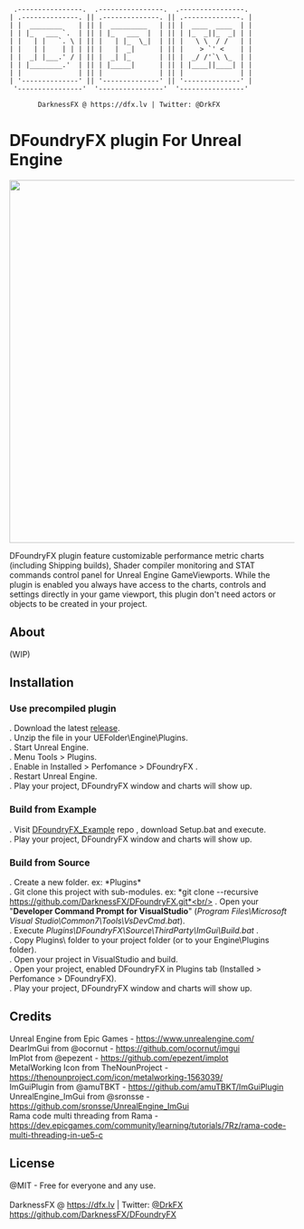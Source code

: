      .----------------.  .----------------.  .----------------. 
    | .--------------. || .--------------. || .--------------. |
    | |  ________    | || |  _________   | || |  ____  ____  | |
    | | |_   ___ `.  | || | |_   ___  |  | || | |_  _||_  _| | |
    | |   | |   `. \ | || |   | |_  \_|  | || |   \ \  / /   | |
    | |   | |    | | | || |   |  _|      | || |    > `' <    | |
    | |  _| |___.' / | || |  _| |_       | || |  _/ /'`\ \_  | |
    | | |________.'  | || | |_____|      | || | |____||____| | |
    | |              | || |              | || |              | |
    | '--------------' || '--------------' || '--------------' |
     '----------------'  '----------------'  '----------------' 

           DarknessFX @ https://dfx.lv | Twitter: @DrkFX

# DFoundryFX plugin For Unreal Engine

<img src="https://github.com/DarknessFX/DFoundryFX/raw/eea015c01c242c5107f6b47a4e32e807e9e6de8d/.git_img/screenshot01.png" width="640px" /> <br/>

DFoundryFX plugin feature customizable performance metric charts (including Shipping builds), 
Shader compiler monitoring and STAT commands control panel for Unreal Engine GameViewports. 
While the plugin is enabled you always have access to the charts, controls and settings 
directly in your game viewport, this plugin don't need actors or objects to be created 
in your project.<br/>

## About

(WIP) 

## Installation

### Use precompiled plugin

. Download the latest <a href="https://github.com/DarknessFX/DFoundryFX/releases" target="_blank">release</a>. <br/>
. Unzip the file in your UEFolder\Engine\Plugins. <br/>
. Start Unreal Engine. <br/>
. Menu Tools > Plugins. <br/>
. Enable in Installed > Perfomance > DFoundryFX . <br/>
. Restart Unreal Engine. <br/>
. Play your project, DFoundryFX window and charts will show up.<br/>

### Build from Example

. Visit <a href="https://github.com/DarknessFX/DFoundryFX_Example" target="_blank">DFoundryFX_Example</a> repo , download Setup.bat and execute.<br/>
. Play your project, DFoundryFX window and charts will show up.<br/>

### Build from Source
. Create a new folder.  ex: *Plugins\* <br/>
. Git clone this project with sub-modules.  ex: *git clone --recursive https://github.com/DarknessFX/DFoundryFX.git*<br/>
. Open your "**Developer Command Prompt for VisualStudio**" (*Program Files\Microsoft Visual Studio\Common7\Tools\VsDevCmd.bat*).<br/>
. Execute *Plugins\DFoundryFX\Source\ThirdParty\ImGui\Build.bat* .<br/>
. Copy Plugins\ folder to your project folder (or to your Engine\Plugins folder).<br/>
. Open your project in VisualStudio and build.<br/>
. Open your project, enabled DFoundryFX in Plugins tab (Installed > Perfomance > DFoundryFX). <br/>
. Play your project, DFoundryFX window and charts will show up.<br/>

## Credits

Unreal Engine from Epic Games - https://www.unrealengine.com/ <br/>
DearImGui from @ocornut - https://github.com/ocornut/imgui <br/>
ImPlot from @epezent - https://github.com/epezent/implot <br/>
MetalWorking Icon from TheNounProject - https://thenounproject.com/icon/metalworking-1563039/ <br/>
ImGuiPlugin from @amuTBKT - https://github.com/amuTBKT/ImGuiPlugin <br/>
UnrealEngine_ImGui from @sronsse - https://github.com/sronsse/UnrealEngine_ImGui <br/>
Rama code multi threading from Rama - https://dev.epicgames.com/community/learning/tutorials/7Rz/rama-code-multi-threading-in-ue5-c <br/>

## License

@MIT - Free for everyone and any use. <br/><br/>
DarknessFX @ <a href="https://dfx.lv" target="_blank">https://dfx.lv</a> | Twitter: <a href="https://twitter.com/DrkFX" target="_blank">@DrkFX</a> <br/>https://github.com/DarknessFX/DFoundryFX
